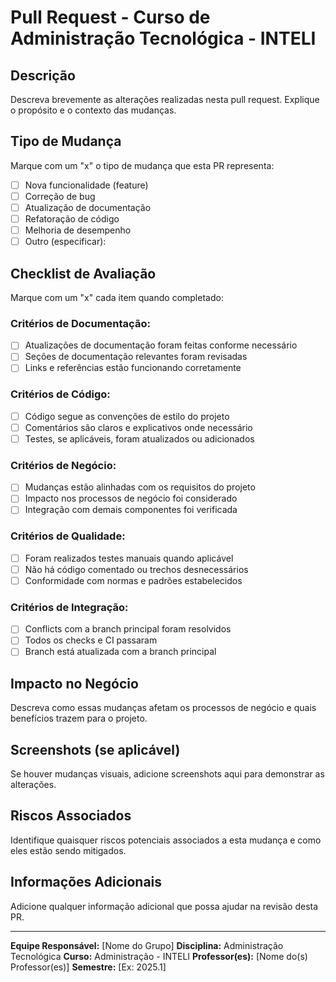 # Pull Request - Curso de Administração Tecnológica - INTELI

## Descrição
Descreva brevemente as alterações realizadas nesta pull request. Explique o propósito e o contexto das mudanças.

## Tipo de Mudança
Marque com um "x" o tipo de mudança que esta PR representa:

- [ ] Nova funcionalidade (feature)
- [ ] Correção de bug
- [ ] Atualização de documentação
- [ ] Refatoração de código
- [ ] Melhoria de desempenho
- [ ] Outro (especificar):

## Checklist de Avaliação
Marque com um "x" cada item quando completado:

### Critérios de Documentação:
- [ ] Atualizações de documentação foram feitas conforme necessário
- [ ] Seções de documentação relevantes foram revisadas
- [ ] Links e referências estão funcionando corretamente

### Critérios de Código:
- [ ] Código segue as convenções de estilo do projeto
- [ ] Comentários são claros e explicativos onde necessário
- [ ] Testes, se aplicáveis, foram atualizados ou adicionados

### Critérios de Negócio:
- [ ] Mudanças estão alinhadas com os requisitos do projeto
- [ ] Impacto nos processos de negócio foi considerado
- [ ] Integração com demais componentes foi verificada

### Critérios de Qualidade:
- [ ] Foram realizados testes manuais quando aplicável
- [ ] Não há código comentado ou trechos desnecessários
- [ ] Conformidade com normas e padrões estabelecidos

### Critérios de Integração:
- [ ] Conflicts com a branch principal foram resolvidos
- [ ] Todos os checks e CI passaram
- [ ] Branch está atualizada com a branch principal

## Impacto no Negócio
Descreva como essas mudanças afetam os processos de negócio e quais benefícios trazem para o projeto.

## Screenshots (se aplicável)
Se houver mudanças visuais, adicione screenshots aqui para demonstrar as alterações.

## Riscos Associados
Identifique quaisquer riscos potenciais associados a esta mudança e como eles estão sendo mitigados.

## Informações Adicionais
Adicione qualquer informação adicional que possa ajudar na revisão desta PR.

---

**Equipe Responsável:** [Nome do Grupo]
**Disciplina:** Administração Tecnológica
**Curso:** Administração - INTELI
**Professor(es):** [Nome do(s) Professor(es)]
**Semestre:** [Ex: 2025.1]